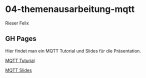 # 04-themenausarbeitung-mqtt 
Rieser Felix

## GH Pages

Hier findet man ein MQTT Tutorial und Slides für die Präsentation.

[MQTT Tuturial](https://rieserfelix.github.io/mqtt-example/)

[MQTT Slides ](https://rieserfelix.github.io/mqtt-presentation/#/) 

